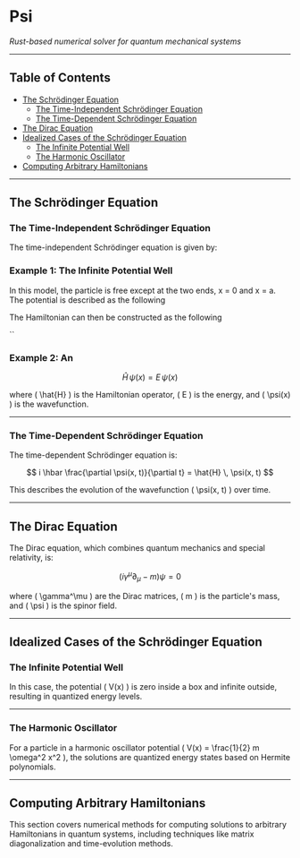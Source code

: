 # Psi

_Rust-based numerical solver for quantum mechanical systems_

---

## Table of Contents
- [The Schrödinger Equation](#the-schrödinger-equation)
  - [The Time-Independent Schrödinger Equation](#the-time-independent-schrödinger-equation)
  - [The Time-Dependent Schrödinger Equation](#the-time-dependent-schrödinger-equation)
- [The Dirac Equation](#the-dirac-equation)
- [Idealized Cases of the Schrödinger Equation](#idealized-cases-of-the-schrödinger-equation)
  - [The Infinite Potential Well](#the-infinite-potential-well)
  - [The Harmonic Oscillator](#the-harmonic-oscillator)
- [Computing Arbitrary Hamiltonians](#computing-arbitrary-hamiltonians)

---

## The Schrödinger Equation

### The Time-Independent Schrödinger Equation
The time-independent Schrödinger equation is given by:

### Example 1: The Infinite Potential Well

In this model, the particle is free except at the two ends, x = 0 and x = a. The potential is described as the following

The Hamiltonian can then be constructed as the following

``

### Example 2: An

$$
\hat{H} \, \psi(x) = E \, \psi(x)
$$

where \( \hat{H} \) is the Hamiltonian operator, \( E \) is the energy, and \( \psi(x) \) is the wavefunction.

---

### The Time-Dependent Schrödinger Equation
The time-dependent Schrödinger equation is:

$$
i \hbar \frac{\partial \psi(x, t)}{\partial t} = \hat{H} \, \psi(x, t)
$$

This describes the evolution of the wavefunction \( \psi(x, t) \) over time.

---

## The Dirac Equation

The Dirac equation, which combines quantum mechanics and special relativity, is:

$$
(i \gamma^\mu \partial_\mu - m) \psi = 0
$$

where \( \gamma^\mu \) are the Dirac matrices, \( m \) is the particle's mass, and \( \psi \) is the spinor field.

---

## Idealized Cases of the Schrödinger Equation

### The Infinite Potential Well
In this case, the potential \( V(x) \) is zero inside a box and infinite outside, resulting in quantized energy levels.

---

### The Harmonic Oscillator
For a particle in a harmonic oscillator potential \( V(x) = \frac{1}{2} m \omega^2 x^2 \), the solutions are quantized energy states based on Hermite polynomials.

---

## Computing Arbitrary Hamiltonians

This section covers numerical methods for computing solutions to arbitrary Hamiltonians in quantum systems, including techniques like matrix diagonalization and time-evolution methods.
